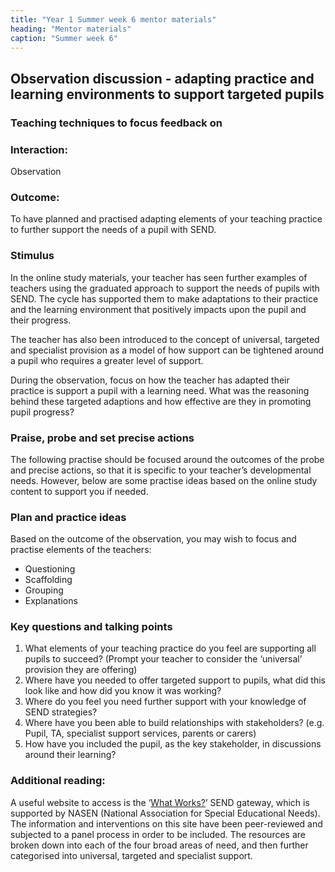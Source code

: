```yaml
---
title: "Year 1 Summer week 6 mentor materials"
heading: "Mentor materials"
caption: "Summer week 6"
---
```



## Observation discussion - adapting practice and learning environments to support targeted pupils

### Teaching techniques to focus feedback on

### Interaction: 
Observation

### Outcome: 
To have planned and practised adapting elements of your teaching practice to further support the needs of a pupil with SEND.

### Stimulus
In the online study materials, your teacher has seen further examples of teachers using the graduated approach to support the needs of pupils with SEND. The cycle has supported them to make adaptations to their practice and the learning environment that positively impacts upon the pupil and their progress.

The teacher has also been introduced to the concept of universal, targeted and specialist provision as a model of how support can be tightened around a pupil who requires a greater level of support.

During the observation, focus on how the teacher has adapted their practice is support a pupil with a learning need. What was the reasoning behind these targeted adaptions and how effective are they in promoting pupil progress?

### Praise, probe and set precise actions
The following practise should be focused around the outcomes of the probe and precise actions, so that it is specific to your teacher’s developmental needs. However, below are some practise ideas based on the online study content to support you if needed.

### Plan and practice ideas
Based on the outcome of the observation, you may wish to focus and practise elements of the teachers:

- Questioning
- Scaffolding
- Grouping
- Explanations

### Key questions and talking points

1. What elements of your teaching practice do you feel are supporting all pupils to succeed? (Prompt your teacher to consider the ‘universal’ provision they are offering)
2. Where have you needed to offer targeted support to pupils, what did this look like and how did you know it was working?
3. Where do you feel you need further support with your knowledge of SEND strategies?
4. Where have you been able to build relationships with stakeholders? (e.g. Pupil, TA, specialist support services, parents or carers)
5. How have you included the pupil, as the key stakeholder, in discussions around their learning?

### Additional reading:
A useful website to access is the ‘[What Works?](https://www.sendgateway.org.uk/whole-school-send/what-works/)’ SEND gateway, which is supported by NASEN (National Association for Special Educational Needs). The information and interventions on this site have been peer-reviewed and subjected to a panel process in order to be included. The resources are broken down into each of the four broad areas of need, and then further categorised into universal, targeted and specialist support.

